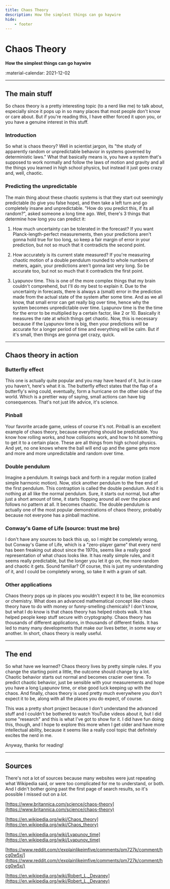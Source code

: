 ```yaml
---
title: Chaos Theory
description: How the simplest things can go haywire
hide:
    - footer
---
```


# Chaos Theory

**How the simplest things can go haywire**

:material-calendar: 2021-12-02

---

## The main stuff

So chaos theory is a pretty interesting topic (to a nerd like me) to talk about, especially since it pops up in so many places that most people don't know or care about. But if you're reading this, I have either forced it upon you, or you have a genuine interest in this stuff.

### Introduction

So what is chaos theory? Well in scientist jargon, its "the study of apparently random or unpredictable behavior in systems governed by deterministic laws." What that basically means is, you have a system that's supposed to work normally and follow the laws of motion and gravity and all the things you learned in high school physics, but instead it just goes crazy and, well, chaotic.

### Predicting the unpredictable

The main thing about these chaotic systems is that they start out seemingly predictable (to give you false hope), and then take a left turn and go completely insane and unpredictable. "How do you predict this, if its all random?", asked someone a long time ago. Well, there's 3 things that determine how long you can predict it:

1. How much uncertainty can be tolerated in the forecast? If you want Planck-length-perfect measurements, then your predictions aren't gonna hold true for too long, so keep a fair margin of error in your prediction, but not so much that it contradicts the second point.

2. How accurately is its current state measured? If you're measuring chaotic motion of a double pendulum rounded to whole numbers of meters, again, your predictions aren't gonna last very long. So be accurate too, but not so much that it contradicts the first point.

3. Lyapunov time. This is one of the more complex things that my brain couldn't comprehend, but I'll do my best to explain it. Due to the uncertainty in forecasts, there is always a (small) error in the prediction made from the actual state of the system after some time. And as we all know, that small error can get really big over time, hence why the system becomes unpredictable over time. Lyapunov time is the the time for the error to be multiplied by a certain factor, like 2 or 10. Basically it measures the rate at which things get chaotic. Now, this is necessary because if the Lyapunov time is big, then your predictions will be accurate for a longer period of time and everything will be calm. But if it's small, then things are gonna get crazy, quick.

---

## Chaos theory in action

### Butterfly effect

This one is actually quite popular and you may have heard of it, but in case you haven't, here's what it is. The butterfly effect states that the flap of a butterfly's wing could, eventually, form a hurricane on the other side of the world. Which is a prettier way of saying, small actions can have big consequences. That's not just life advice, it's science.

### Pinball

Your favorite arcade game, unless of course it's not. Pinball is an excellent example of chaos theory, because everything should be predictable. You know how rolling works, and how collisions work, and how to hit something to get it to a certain place. These are all things from high school physics. And yet, no one knows where the ball will end up and the game gets more and more and more unpredictable and random over time.

### Double pendulum

Imagine a pendulum. It swings back and forth in a regular motion (called simple harmonic motion). Now, stick another pendulum to the free end of the first pendulum. This contraption is called the double pendulum. And it is nothing at all like the normal pendulum. Sure, it starts out normal, but after just a short amount of time, it starts flopping around all over the place and follows no pattern at all. It becomes chaotic. The double pendulum is actually one of the most popular demonstrations of chaos theory, probably because not everyone has a pinball machine.

### Conway's Game of Life (source: trust me bro)

I don't have any sources to back this up, so I might be completely wrong, but Conway's Game of Life, which is a "zero-player game" that every nerd has been freaking out about since the 1970s, seems like a really good representation of what chaos looks like. It has really simple rules, and it seems really predictable, but the longer you let it go on, the more random and chaotic it gets. Sound familiar? Of course, this is just my understanding of it, and I could be completely wrong, so take it with a grain of salt.

### Other applications

Chaos theory pops up in places you wouldn't expect it to be, like economics or chemistry. What does an advanced mathematical concept like chaos theory have to do with money or funny-smelling chemicals? I don't know, but what I do know is that chaos theory has helped robots walk. It has helped people keep stuff secure with cryptography. Chaos theory has thousands of different applications, in thousands of different fields. It has led to many many developments that make our lives better, in some way or another. In short, chaos theory is really useful.

---

## The end

So what have we learned? Chaos theory lives by pretty simple rules. If you change the starting point a little, the outcome should change by a lot. Chaotic behavior starts out normal and becomes crazier over time. To predict chaotic behavior, just be sensible with your measurements and hope you have a long Lyapunov time, or else good luck keeping up with the chaos. And finally, chaos theory is used pretty much everywhere you don't expect it to be, along with all the places you do expect, of course.

This was a pretty short project because I don't understand the advanced stuff and I couldn't be bothered to watch YouTube videos about it, but I did some "research" and this is what I've got to show for it. I did have fun doing this, though, and I hope to explore this more when I get older and have more intellectual ability, because it seems like a really cool topic that definitely excites the nerd in me.

Anyway, thanks for reading!

---

## Sources

There's not a lot of sources because many websites were just repeating what Wikipedia said, or were too complicated for me to understand, or both. And I didn't bother going past the first page of search results, so it's possible I missed out on a *lot*.

[https://www.britannica.com/science/chaos-theory](https://www.britannica.com/science/chaos-theory)

[https://en.wikipedia.org/wiki/Chaos_theory](https://en.wikipedia.org/wiki/Chaos_theory)

[https://en.wikipedia.org/wiki/Lyapunov_time](https://en.wikipedia.org/wiki/Lyapunov_time)

[https://www.reddit.com/r/explainlikeimfive/comments/pm727k/comment/hcg0w5x/](https://www.reddit.com/r/explainlikeimfive/comments/pm727k/comment/hcg0w5x/)

[https://en.wikipedia.org/wiki/Robert_L._Devaney](https://en.wikipedia.org/wiki/Robert_L._Devaney)
